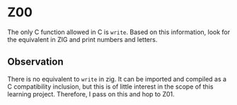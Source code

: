 # Z00
The only C function allowed in C is `write`. Based on this information, look for the equivalent in ZIG and print numbers and letters.

## Observation
There is no equivalent to `write` in zig. It can be imported and compiled as a C compatibility inclusion, but this is of little interest in the scope of this learning project. Therefore, I pass on this and hop to Z01.